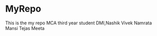# MyRepo 
 This is the my repo
 MCA third year student DMI,Nashik
 Vivek
 Namrata
 Mansi
 Tejas
 Meeta
 
